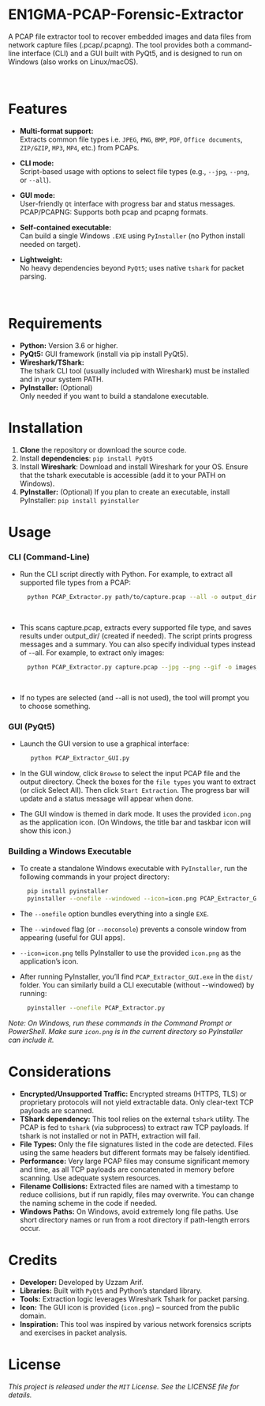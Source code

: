 # EN1GMA-PCAP-Forensic-Extractor
A PCAP file extractor tool to recover embedded images and data files from network capture files (.pcap/.pcapng). The tool provides both a command-line interface (CLI) and a GUI built with PyQt5, and is designed to run on Windows (also works on Linux/macOS).

<br>


# Features
- <a> **Multi-format support:** <br>
  Extracts common file types i.e. `JPEG`, `PNG`, `BMP`, `PDF`, `Office documents`, `ZIP/GZIP`, `MP3`, `MP4`, etc.) from PCAPs. </a>
- <a> **CLI mode:** <br>
  Script-based usage with options to select file types (e.g., `--jpg`, `--png`, or `--all`). </a> 

- <a> **GUI mode:** <br>
  User-friendly `Qt` interface with progress bar and status messages.
PCAP/PCAPNG: Supports both pcap and pcapng formats.</a>

- <a> **Self-contained executable:** <br>
  Can build a single Windows `.EXE` using `PyInstaller` (no Python install needed on target).</a>

-  <a> **Lightweight:** <br>
  No heavy dependencies beyond `PyQt5`; uses native `tshark` for packet parsing. </a>

<br>


# Requirements
- <a> **Python:** Version 3.6 or higher.</a>
- <a> **PyQt5:** GUI framework (install via pip install PyQt5). </a>
- <a> **Wireshark/TShark:** <br>
  The tshark CLI tool (usually included with Wireshark) must be installed and in your system PATH. </a>
- <a> **PyInstaller:** (Optional) <br>
  Only needed if you want to build a standalone executable. </a>
  
# Installation
1. <a> **Clone** the repository or download the source code. </a>
2. <a> Install **dependencies**: `pip install PyQt5` </a>
3. <a> Install **Wireshark**: Download and install Wireshark for your OS. Ensure that the tshark executable is accessible (add it to your PATH on Windows).</a>
4. <a>**PyInstaller:** (Optional)  If you plan to create an executable, install PyInstaller: `pip install pyinstaller` </a>


# Usage
### CLI (Command-Line)
- <a> Run the CLI script directly with Python. For example, to extract all supported file types from a PCAP: </a>

  ```bash
    python PCAP_Extractor.py path/to/capture.pcap --all -o output_dir

<br>

- <a> This scans capture.pcap, extracts every supported file type, and saves results under output_dir/ (created if needed). The script prints progress messages and a summary. You can also specify individual types instead of --all. For example, to extract only images: </a>

    ```bash
      python PCAP_Extractor.py capture.pcap --jpg --png --gif -o images_out

<br>

- <a> If no types are selected (and --all is not used), the tool will prompt you to choose something. <a>


### GUI (PyQt5)
- <a> Launch the GUI version to use a graphical interface: </a>
  ```bash
     python PCAP_Extractor_GUI.py

- <a> In the GUI window, click `Browse` to select the input PCAP file and the output directory. Check the boxes for the `file types` you want to extract (or click Select All). Then click `Start Extraction`. The progress bar will update and a status message will appear when done.

- The GUI window is themed in dark mode. It uses the provided `icon.png` as the application icon. (On Windows, the title bar and taskbar icon will show this icon.)

  
### Building a Windows Executable
- <a> To create a standalone Windows executable with `PyInstaller`, run the following commands in your project directory: </a>
  ```bash
    pip install pyinstaller
    pyinstaller --onefile --windowed --icon=icon.png PCAP_Extractor_GUI.py

- <a> The `--onefile` option bundles everything into a single `EXE`.
- The `--windowed` flag (or `--noconsole`) prevents a console window from appearing (useful for GUI apps).
- `--icon=icon.png` tells PyInstaller to use the provided `icon.png` as the application’s icon.
  
- After running PyInstaller, you’ll find `PCAP_Extractor_GUI.exe` in the `dist/` folder. You can similarly build a CLI executable (without --windowed) by running: </a>
  ```bash
    pyinstaller --onefile PCAP_Extractor.py
<i> Note: On Windows, run these commands in the Command Prompt or PowerShell. Make sure `icon.png` is in the current directory so PyInstaller can include it.</i>


# Considerations
- <a> **Encrypted/Unsupported Traffic:** Encrypted streams (HTTPS, TLS) or proprietary protocols will not yield extractable data. Only clear-text TCP payloads are scanned.</a> 
- <a> **TShark dependency:** This tool relies on the external `tshark` utility. The PCAP is fed to `tshark` (via subprocess) to extract raw TCP payloads. If tshark is not installed or not in PATH, extraction will fail.</a> 
- <a> **File Types:** Only the file signatures listed in the code are detected. Files using the same headers but different formats may be falsely identified.</a> 
- <a> **Performance:** Very large PCAP files may consume significant memory and time, as all TCP payloads are concatenated in memory before scanning. Use adequate system resources.</a> 
- <a> **Filename Collisions:** Extracted files are named with a timestamp to reduce collisions, but if run rapidly, files may overwrite. You can change the naming scheme in the code if needed.</a> 
- <a> **Windows Paths:** On Windows, avoid extremely long file paths. Use short directory names or run from a root directory if path-length errors occur.</a> 

# Credits
- <a> **Developer:** Developed by Uzzam Arif.</a>
- <a> **Libraries:** Built with `PyQt5` and Python’s standard library.</a>
- <a> **Tools:** Extraction logic leverages Wireshark Tshark for packet parsing.</a>
- <a> **Icon:** The GUI icon is provided (`icon.png`) – sourced from the public domain.</a>
- <a> **Inspiration:** This tool was inspired by various network forensics scripts and exercises in packet analysis. </a>

# License
<i> This project is released under the `MIT` License. See the LICENSE file for details. </i>
